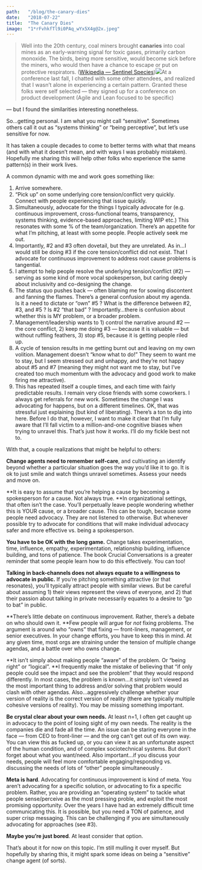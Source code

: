 ```yaml
---
path:	"/blog/the-canary-dies"
date:	"2018-07-22"
title:	"The Canary Dies"
image:	"1*rFvhkfTl9i0PAq_wYx5X4g@2x.jpeg"
---
```



> Well into the 20th century, coal miners brought **canaries** into coal mines as an early-warning signal for toxic gases, primarily carbon monoxide. The birds, being more sensitive, would become sick before the miners, who would then have a chance to escape or put on protective respirators. ([Wikipedia — Sentinel Species](https://en.m.wikipedia.org/wiki/Sentinel_species))![](/images/1*rFvhkfTl9i0PAq_wYx5X4g@2x.jpeg)At a conference last fall, I chatted with some other attendees, and realized that I wasn’t alone in experiencing a certain pattern. Granted these folks were self selected — they signed up for a conference on product development (Agile and Lean focused to be specific)

— but I found the similarities interesting nonetheless.

So…getting personal. I am what you might call “sensitive”. Sometimes others call it out as “systems thinking” or “being perceptive”, but let’s use sensitive for now.

It has taken a couple decades to come to better terms with what that means (and with what it doesn’t mean, and with ways I was probably mistaken). Hopefully me sharing this will help other folks who experience the same pattern(s) in their work lives.

A common dynamic with me and work goes something like:

1. Arrive somewhere.
2. “Pick up” on some underlying core tension/conflict very quickly. Connect with people experiencing that issue quickly.
3. Simultaneously, advocate for the things I typically advocate for (e.g. continuous improvement, cross-functional teams, transparency, systems thinking, evidence-based approaches, limiting WIP etc.) This resonates with some % of the team/organization. There’s an appetite for what I’m pitching, at least with some people. People actively seek me out.
4. Importantly, #2 and #3 often dovetail, but they are unrelated. As in…I would still be doing #3 if the core tension/conflict did not exist. That I advocate for continuous improvement to address root cause problems is tangential.
5. I attempt to help people resolve the underlying tension/conflict (#2) — serving as some kind of more vocal spokesperson, but caring deeply about inclusivity and co-designing the change.
6. The status quo pushes back — often blaming me for sowing discontent and fanning the flames. There’s a general confusion about my agenda. Is it a need to dictate or “own” #5 ? What is the difference between #2, #3, and #5 ? Is #2 “that bad” ? Importantly…there is confusion about whether this is MY problem, or a broader problem.
7. Management/leadership wants to 1) control the narrative around #2 — the core conflict, 2) keep me doing #3 — because it is valuable — but without ruffling feathers, 3) stop #5, because it is getting people riled up.
8. A cycle of tension results in me getting burnt out and leaving on my own volition. Management doesn’t “know what to do!” They seem to want me to stay, but I seem stressed out and unhappy, and they’re not happy about #5 and #7 (meaning they might not want me to stay, but I’ve created too much momentum with the advocacy and good work to make firing me attractive).
9. This has repeated itself a couple times, and each time with fairly predictable results. I remain very close friends with some coworkers. I always get referrals for new work. Sometimes the change I was advocating for happens, but on a different timelines.
OK, that was stressful just explaining (but kind of liberating). There’s a ton to dig into here. Before I do that, however, I want to make it clear that I’m fully aware that I’ll fall victim to a million-and-one cognitive biases when trying to unravel this. That’s just how it works. I’ll do my fickle best not to.

With that, a couple realizations that might be helpful to others:

**Change agents need to remember self-care**, and cultivating an identify beyond whether a particular situation goes the way you’d like it to go. It is ok to just smile and watch things unravel sometimes. Assess your needs and move on.

**It is easy to assume that you’re helping a cause by becoming a spokesperson for a cause. Not always true. **In organizational settings, that often isn’t the case. You’ll perpetually leave people wondering whether this is YOUR cause, or a broader cause. This can be tough, because some people need advocacy. They are not listened to otherwise. But whenever possible try to advocate for conditions that will make individual advocacy safer and more effective vs. being a spokesperson.

**You have to be OK with the long game.** Change takes experimentation, time, influence, empathy, experimentation, relationship building, influence building, and tons of patience. The book Crucial Conversations is a greater reminder that some people learn how to do this effectively. You can too!

**Talking in back-channels does not always equate to a willingness to advocate in public.** If you’re pitching something attractive (or that resonates), you’ll typically attract people with similar views. But be careful about assuming 1) their views represent the views of everyone, and 2) that their passion about talking in private necessarily equates to a desire to “go to bat” in public.

**There’s little debate on continuous improvement. Rather, there’s a debate on who should own it. **Few people will argue for *not* fixing problems. The argument is around who “owns” that fixing — front-liners, management, or senior executives. In your change efforts, you have to keep this in mind. At any given time, most orgs are straining under the tension of multiple change agendas, and a battle over who owns change.

**It isn’t simply about making people “aware” of the problem. Or “being right” or “logical”. **I frequently make the mistake of believing that “if only people could see the impact and see the problem” that they would respond differently. In most cases, the problem is known…it simply isn’t viewed as the most important thing to address and/or solving that problem would clash with other agendas. Also…aggressively challenge whether your version of reality is the correct version of reality (there are typically multiple cohesive versions of reality). You may be missing something important.

**Be crystal clear about your own needs.** At least n=1, I often get caught up in advocacy to the point of losing sight of my own needs. The reality is the companies die and fade all the time. An issue can be staring everyone in the face — from CEO to front-liner — and the org can’t get out of its own way. You can view this as fucked up, or you can view it as an unfortunate aspect of the human condition, and of complex sociotechnical systems. But don’t forget about what you want/need. Also important…if you discuss your needs, people will feel more comfortable engaging/responding vs. discussing the needs of lots of “other” people simultaneously .

**Meta is hard**. Advocating for continuous improvement is kind of meta. You aren’t advocating for a specific solution, or advocating to fix a specific problem. Rather, you are providing an “operating system” to tackle what people sense/perceive as the most pressing proble, and exploit the most promising opportunity. Over the years I have had an extremely difficult time communicating this. It is possible, but you need a TON of patience, and super crisp messaging. This can be challenging if you are simultaneously advocating for approaches (see #3).

**Maybe you’re just bored**. At least consider that option.

That’s about it for now on this topic. I’m still mulling it over myself. But hopefully by sharing this, it might spark some ideas on being a “sensitive” change agent (of sorts).

